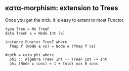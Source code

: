 κατα-morphism: extension to Trees
----------------------------------

Once you get the trick, it is easy to extent to most Functor.

~~~
type Tree = Mu TreeF
data TreeF x = Node Int [x]

instance Functor TreeF where
  fmap f (Node e xs) = Node e (fmap f xs)

depth = cata phi where
  phi :: Algebra TreeF Int -- TreeF Int -> Int
  phi (Node x sons) = 1 + foldr max 0 sons
~~~
